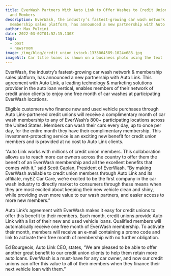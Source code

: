```yaml
---
title: EverWash Partners With Auto Link to Offer Washes to Credit Union Clients
  and Members
description: EverWash, the industry’s fastest-growing car wash network &
  membership sales platform, has announced a new partnership with Auto Link.
author: Max Pulcini
date: 2022-03-02T01:52:15.130Z
tags:
  - post
  - newsroom
image: /img/blog/credit_union_istock-1333064589-1024x683.jpg
imageAlt: Car title loans is shown on a business photo using the text
---
```

EverWash, the industry’s fastest-growing car wash network & membership sales platform, has announced a new partnership with Auto Link. This agreement with Auto Link, a leading technology & marketing solutions provider in the auto loan vertical, enables members of their network of credit union clients to enjoy one free month of car washes at participating EverWash locations.

Eligible customers who finance new and used vehicle purchases through Auto Link-partnered credit unions will receive a complimentary month of car wash membership to any of EverWash’s 800+ participating locations across the United States. Members can wash their cars every day, up to once per day, for the entire month they have their complimentary membership. This investment-protecting service is an exciting new benefit for credit union members and is provided at no cost to Auto Link clients.

“Auto Link works with millions of credit union members. This collaboration allows us to reach more car owners across the country to offer them the benefit of an EverWash membership and all the excellent benefits that comes with it,” said Scott Caplan, President of EverWash. “By making EverWash available to credit union members through Auto Link and its affiliate, myEZ Car Care, we’re excited to be the first company in the car wash industry to directly market to consumers through these means when they are most excited about keeping their new vehicle clean and shiny, while providing even more value to our wash partners, and easier access to more new members.”

Auto Link’s agreement with EverWash makes it easy for credit unions to offer this benefit to their members. Each month, credit unions provide Auto Link with a list of their new and used vehicle loans. Qualified members will automatically receive one free month of EverWash membership. To activate their month, members will receive an e-mail containing a promo code and link to activate their free month of membership with no further obligation.

Ed Bourgeois, Auto Link CEO, states, “We are pleased to be able to offer another great benefit to our credit union clients to help them retain more auto loans. EverWash is a must-have for any car owner, and now our credit unions can offer this value to all of their members when they finance their next vehicle loan with them.”